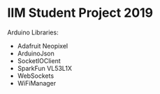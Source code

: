 # IIM Student Project 2019

Arduino Libraries:

- Adafruit Neopixel
- ArduinoJson
- SocketIOClient
- SparkFun VL53L1X
- WebSockets
- WiFiManager
